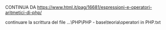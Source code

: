 CONTINUA DA
https://www.html.it/pag/16681/espressioni-e-operatori-aritmetici-di-php/

continuare la scrittura del file
	...\PHP\PHP - base\teoria\operatori in PHP.txt